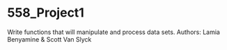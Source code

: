 # 558_Project1
Write functions that will manipulate and process data sets.
Authors: Lamia Benyamine & Scott Van Slyck